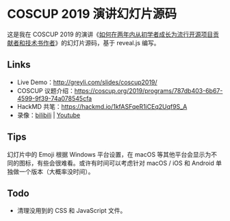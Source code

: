 # COSCUP 2019 演讲幻灯片源码

这是我在 COSCUP 2019 的演讲《[如何在两年内从初学者成长为流行开源项目贡献者和技术书作者](https://coscup.org/2019/programs/787db403-6b67-4599-9f39-74a078545cfa)》的幻灯片源码，基于 reveal.js 编写。

## Links

- Live Demo：http://greyli.com/slides/coscup2019/
- COSCUP 议题介绍：https://coscup.org/2019/programs/787db403-6b67-4599-9f39-74a078545cfa
- HackMD 共笔：https://hackmd.io/1kfASFqeR1iCEq2Uqf9S_A
- 录像：[bilibili](https://www.bilibili.com/video/av67369394) | [Youtube](https://www.youtube.com/watch?v=iKXHSTw2lpc)

## Tips

幻灯片中的 Emoji 根据 Windows 平台设置，在 macOS 等其他平台会显示为不同的图标，有些会很难看。或许有时间可以考虑针对 macOS / iOS 和 Android 单独做一个版本（大概率没时间）。

## Todo

- 清理没用到的 CSS 和 JavaScript 文件。

